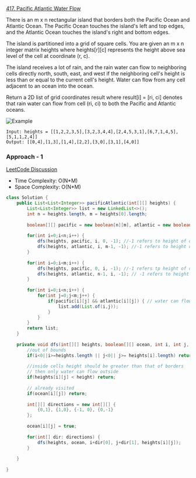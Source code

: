 
[417. Pacific Atlantic Water Flow](https://leetcode.com/problems/pacific-atlantic-water-flow/)

There is an m x n rectangular island that borders both the Pacific Ocean and Atlantic Ocean. The Pacific Ocean touches the island's left and top edges, and the Atlantic Ocean touches the island's right and bottom edges.

The island is partitioned into a grid of square cells. You are given an m x n integer matrix heights where heights[r][c] represents the height above sea level of the cell at coordinate (r, c).

The island receives a lot of rain, and the rain water can flow to neighboring cells directly north, south, east, and west if the neighboring cell's height is less than or equal to the current cell's height. Water can flow from any cell adjacent to an ocean into the ocean.

Return a 2D list of grid coordinates result where result[i] = [ri, ci] denotes that rain water can flow from cell (ri, ci) to both the Pacific and Atlantic oceans.

![Example](https://assets.leetcode.com/uploads/2021/06/08/waterflow-grid.jpg)

```text
Input: heights = [[1,2,2,3,5],[3,2,3,4,4],[2,4,5,3,1],[6,7,1,4,5],[5,1,1,2,4]]
Output: [[0,4],[1,3],[1,4],[2,2],[3,0],[3,1],[4,0]]
```

### Approach - 1

[LeetCode Discussion](https://leetcode.com/problems/pacific-atlantic-water-flow/discuss/1812839/Easy-to-understand-or-Java-or-DFS-or-5ms)

- Time Complexity: O(N*M)
- Space Complexity: O(N*M)

```java
class Solution {
    public List<List<Integer>> pacificAtlantic(int[][] heights) {
        List<List<Integer>> list = new LinkedList<>();
        int n = heights.length, m = heights[0].length;
        
        boolean[][] pacific = new boolean[n][m], atlantic = new boolean[n][m];
        
        for(int i=0;i<n;i++) {
            dfs(heights, pacific, i, 0, -1); //-1 refers to height of ocean
            dfs(heights, atlantic, i, m-1, -1); //-1 refers to height of ocean
        }
        
        for(int i=0;i<m;i++) {
            dfs(heights, pacific, 0, i, -1); //-1 refers tp height of ocean
            dfs(heights, atlantic, n-1, i, -1); // -1 refers to height of ocean
        }
        
        for(int i=0;i<n;i++) {
            for(int j=0;j<m;j++) {
                if(pacific[i][j] && atlantic[i][j]) { // water can flow to both
                    list.add(List.of(i,j));
                }
            }
        }
        return list;
    }
    
    private void dfs(int[][] heights, boolean[][] ocean, int i, int j, int height) {
        //out of bounds
        if(i<0||i>=heights.length || j<0|| j>= heights[i].length) return;
        
        //inside cells height should be greater than that of borders
        // then only water can flow outside
        if(heights[i][j] < height) return;
        
        // already visited
        if(ocean[i][j]) return;
        
        int[][] directions = new int[][] {
            {0,1}, {1,0}, {-1, 0}, {0,-1}
        };
        
        ocean[i][j] = true;
        
        for(int[] dir: directions) {
            dfs(heights, ocean, i+dir[0], j+dir[1], heights[i][j]);
        }
        
    }
    
}
```